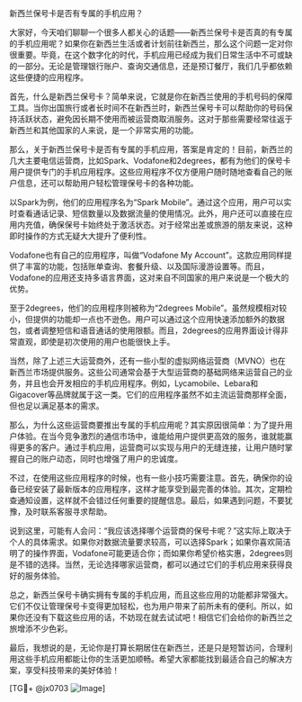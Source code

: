 新西兰保号卡是否有专属的手机应用？

大家好，今天咱们聊聊一个很多人都关心的话题——新西兰保号卡是否真的有专属的手机应用呢？如果你在新西兰生活或者计划前往新西兰，那么这个问题一定对你很重要。毕竟，在这个数字化的时代，手机应用已经成为我们日常生活中不可或缺的一部分。无论是管理银行账户、查询交通信息，还是预订餐厅，我们几乎都依赖这些便捷的应用程序。

首先，什么是新西兰保号卡？简单来说，它就是你在新西兰使用的手机号码的保障工具。当你出国旅行或者长时间不在新西兰时，新西兰保号卡可以帮助你的号码保持活跃状态，避免因长期不使用而被运营商取消服务。这对于那些需要经常往返于新西兰和其他国家的人来说，是一个非常实用的功能。

那么，关于新西兰保号卡是否有专属的手机应用，答案是肯定的！目前，新西兰的几大主要电信运营商，比如Spark、Vodafone和2degrees，都有为他们的保号卡用户提供专门的手机应用程序。这些应用程序不仅方便用户随时随地查看自己的账户信息，还可以帮助用户轻松管理保号卡的各种功能。

以Spark为例，他们的应用程序名为“Spark Mobile”。通过这个应用，用户可以实时查看通话记录、短信数量以及数据流量的使用情况。此外，用户还可以直接在应用内充值，确保保号卡始终处于激活状态。对于经常出差或旅游的朋友来说，这种即时操作的方式无疑大大提升了便利性。

Vodafone也有自己的应用程序，叫做“Vodafone My Account”。这款应用同样提供了丰富的功能，包括账单查询、套餐升级、以及国际漫游设置等。而且，Vodafone的应用还支持多语言界面，这对来自不同国家的用户来说是一个极大的优势。

至于2degrees，他们的应用程序则被称为“2degrees Mobile”。虽然规模相对较小，但提供的功能却一点也不逊色。用户可以通过这个应用快速添加额外的数据包，或者调整短信和语音通话的使用限额。而且，2degrees的应用界面设计得非常直观，即使是初次使用的用户也能很快上手。

当然，除了上述三大运营商外，还有一些小型的虚拟网络运营商（MVNO）也在新西兰市场提供服务。这些公司通常会基于大型运营商的基础网络来运营自己的业务，并且也会开发相应的手机应用程序。例如，Lycamobile、Lebara和Gigacover等品牌就属于这一类。它们的应用程序虽然不如主流运营商那样全面，但也足以满足基本的需求。

那么，为什么这些运营商要推出专属的手机应用呢？其实原因很简单：为了提升用户体验。在当今竞争激烈的通信市场中，谁能给用户提供更高效的服务，谁就能赢得更多的客户。通过手机应用，运营商可以实现与用户的无缝连接，让用户随时掌握自己的账户动态，同时也增强了用户的忠诚度。

不过，在使用这些应用程序的时候，也有一些小技巧需要注意。首先，确保你的设备已经安装了最新版本的应用程序，这样才能享受到最完善的体验。其次，定期检查通知设置，这样就不会错过任何重要的提醒信息。最后，如果遇到问题，不要犹豫，及时联系客服寻求帮助。

说到这里，可能有人会问：“我应该选择哪个运营商的保号卡呢？”这实际上取决于个人的具体需求。如果你对数据流量要求较高，可以选择Spark；如果你喜欢简洁明了的操作界面，Vodafone可能更适合你；而如果你希望价格实惠，2degrees则是不错的选择。当然，无论选择哪家运营商，都可以通过它们的手机应用来获得良好的服务体验。

总之，新西兰保号卡确实拥有专属的手机应用，而且这些应用的功能都非常强大。它们不仅让管理保号卡变得更加轻松，也为用户带来了前所未有的便利。所以，如果你还没有下载这些应用的话，不妨现在就去试试吧！相信它们会给你的新西兰之旅增添不少色彩。

最后，我想说的是，无论你是打算长期居住在新西兰，还是只是短暂访问，合理利用这些手机应用都能让你的生活更加顺畅。希望大家都能找到最适合自己的解决方案，享受科技带来的美好体验！

[TG💪+ @jx0703 ![Image](https://github.com/user-attachments/assets/dbca1d08-cadb-493c-b0ec-ad6f7a83f270)]